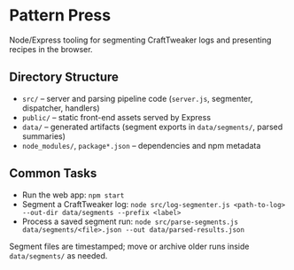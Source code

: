 ﻿# Pattern Press

Node/Express tooling for segmenting CraftTweaker logs and presenting recipes in the browser.

## Directory Structure

- `src/` – server and parsing pipeline code (`server.js`, segmenter, dispatcher, handlers)
- `public/` – static front-end assets served by Express
- `data/` – generated artifacts (segment exports in `data/segments/`, parsed summaries)
- `node_modules/`, `package*.json` – dependencies and npm metadata

## Common Tasks

- Run the web app: `npm start`
- Segment a CraftTweaker log: `node src/log-segmenter.js <path-to-log> --out-dir data/segments --prefix <label>`
- Process a saved segment run: `node src/parse-segments.js data/segments/<file>.json --out data/parsed-results.json`

Segment files are timestamped; move or archive older runs inside `data/segments/` as needed.

